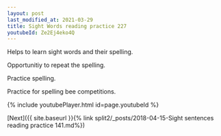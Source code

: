 ```yaml
---
layout: post
last_modified_at: 2021-03-29
title: Sight Words reading practice 227
youtubeId: Ze2Ej4eko4Q
---
```

 
 
Helps to learn sight words and their spelling.

Opportunitiy to repeat the spelling. 

Practice spelling. 
 
Practice for spelling bee competitions. 
 
{% include youtubePlayer.html id=page.youtubeId %}
 
 

[Next]({{ site.baseurl }}{% link  split2/_posts/2018-04-15-Sight sentences reading practice 141.md%})
 
